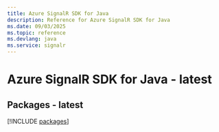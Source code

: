 ```yaml
---
title: Azure SignalR SDK for Java
description: Reference for Azure SignalR SDK for Java
ms.date: 09/03/2025
ms.topic: reference
ms.devlang: java
ms.service: signalr
---
```

# Azure SignalR SDK for Java - latest
## Packages - latest
[!INCLUDE [packages](signalr-index.md)]